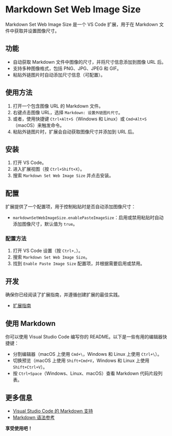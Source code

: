 # Markdown Set Web Image Size

Markdown Set Web Image Size 是一个 VS Code 扩展，用于在 Markdown 文件中获取并设置图像尺寸。

## 功能

- 自动获取 Markdown 文件中图像的尺寸，并将尺寸信息添加到图像 URL 后。
- 支持多种图像格式，包括 PNG、JPG、JPEG 和 GIF。
- 粘贴外链图片时自动添加尺寸信息（可配置）。

## 使用方法

1. 打开一个包含图像 URL 的 Markdown 文件。
2. 右键点击图像 URL，选择 `Markdown: 设置外链图片尺寸`。
3. 或者，使用快捷键 `Ctrl+Alt+S`（Windows 和 Linux）或 `Cmd+Alt+S`（macOS）来触发命令。
4. 粘贴外链图片时，扩展会自动获取图像尺寸并添加到 URL 后。

## 安装

1. 打开 VS Code。
2. 进入扩展视图（按 `Ctrl+Shift+X`）。
3. 搜索 `Markdown Set Web Image Size` 并点击安装。

## 配置

扩展提供了一个配置项，用于控制粘贴时是否自动添加图像尺寸：

- `markdownSetWebImageSize.enablePasteImageSize`：启用或禁用粘贴时自动添加图像尺寸，默认值为 `true`。

### 配置方法

1. 打开 VS Code 设置（按 `Ctrl+,`）。
2. 搜索 `Markdown Set Web Image Size`。
3. 找到 `Enable Paste Image Size` 配置项，并根据需要启用或禁用。

## 开发

确保你已经阅读了扩展指南，并遵循创建扩展的最佳实践。

* [扩展指南](https://code.visualstudio.com/api/references/extension-guidelines)

## 使用 Markdown

你可以使用 Visual Studio Code 编写你的 README。以下是一些有用的编辑器快捷键：

* 分割编辑器（macOS 上使用 `Cmd+\`，Windows 和 Linux 上使用 `Ctrl+\`）。
* 切换预览（macOS 上使用 `Shift+Cmd+V`，Windows 和 Linux 上使用 `Shift+Ctrl+V`）。
* 按 `Ctrl+Space`（Windows、Linux、macOS）查看 Markdown 代码片段列表。

## 更多信息

* [Visual Studio Code 的 Markdown 支持](http://code.visualstudio.com/docs/languages/markdown)
* [Markdown 语法参考](https://help.github.com/articles/markdown-basics/)

**享受使用吧！**